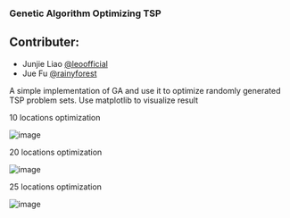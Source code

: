 ### Genetic Algorithm Optimizing TSP

## Contributer:
- Junjie Liao [@leoofficial](https://github.com/leoofficial)
- Jue Fu [@rainyforest](https://github.com/Rainyforest)

A simple implementation of GA and use it to optimize randomly generated TSP problem sets.
Use matplotlib to visualize result

10 locations optimization

![image](https://user-images.githubusercontent.com/21213261/140624996-3248dd13-d6c9-482e-a0c8-0b1931ed077d.png)

20 locations optimization

![image](https://user-images.githubusercontent.com/21213261/140625012-558eeca4-5d7c-4f33-a003-a60c1357b809.png)

25 locations optimization

![image](https://user-images.githubusercontent.com/21213261/140625037-23f0ee50-99db-405f-a70c-88cb31919608.png)
